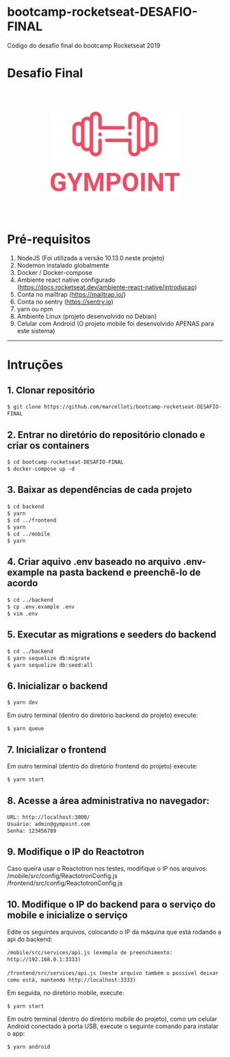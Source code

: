 # bootcamp-rocketseat-DESAFIO-FINAL
Código do desafio final do bootcamp Rocketseat 2019

# Desafio Final

<h1 align="center">
<br>
<a name="top" href="https://github.com/marcelloti/bootcamp-rocketseat-DESAFIO-FINAL.git"><img src="./frontend/src/assets/logo.svg"></a>
<br>
<br>
</h1>

# Pré-requisitos
                
1. NodeJS (Foi utilizada a versão 10.13.0 neste projeto)
2. Nodemon instalado globalmente
3. Docker / Docker-compose
4. Ambiente react native configurado (<https://docs.rocketseat.dev/ambiente-react-native/introducao>)
5. Conta no mailtrap (<https://mailtrap.io/>)
6. Conta no sentry (https://sentry.io)
7. yarn ou npm 
8. Ambiente Linux (projeto desenvolvido no Debian)
9. Celular com Android (O projeto mobile foi desenvolvido APENAS para este sistema)
----
                
# Intruções
## 1. Clonar repositório

```
$ git clone https://github.com/marcelloti/bootcamp-rocketseat-DESAFIO-FINAL

```

## 2. Entrar no diretório do repositório clonado e criar os containers
```
$ cd bootcamp-rocketseat-DESAFIO-FINAL
$ docker-compose up -d

```

## 3. Baixar as dependências de cada projeto
```
$ cd backend
$ yarn
$ cd ../frontend
$ yarn
$ cd ../mobile
$ yarn
```

## 4. Criar aquivo **.env** baseado no arquivo **.env-example** na pasta backend e preenchê-lo de acordo
```
$ cd ../backend 
$ cp .env.example .env
$ vim .env
```

## 5. Executar as migrations e seeders do backend
```
$ cd ../backend
$ yarn sequelize db:migrate
$ yarn sequelize db:seed:all

```

## 6. Inicializar o backend
```
$ yarn dev

```

Em outro terminal (dentro do diretório backend do projeto) execute:
```
$ yarn queue

```

## 7. Inicializar o frontend
Em outro terminal (dentro do diretório frontend do projeto) execute:
```
$ yarn start

```

## 8. Acesse a área administrativa no navegador:
    URL: http://localhost:3000/
    Usuário: admin@gympoint.com
    Senha: 123456789

## 9. Modifique o IP do Reactotron
Caso queira usar o Reactotron nos testes, modifique o IP nos arquivos:
    /mobile/src/config/ReactotronConfig.js
    /frontend/src/config/ReactotronConfig.js
    
## 10. Modifique o IP do backend para o serviço do mobile e inicialize o serviço
Edite os seguintes arquivos, colocando o IP da máquina que está rodando a api do backend:

    /mobile/src/services/api.js (exemplo de preenchimento: http://192.168.0.1:3333)
    
    /frontend/src/services/api.js (neste arquivo também o possível deixar como está, mantendo http://localhost:3333)

Em seguida, no diretório mobile, execute:
    
```
$ yarn start

```

Em outro terminal (dentro do diretório mobile do projeto), como um celular Android conectado à porta USB,  execute o seguinte comando para instalar o app:
```
$ yarn android
```
